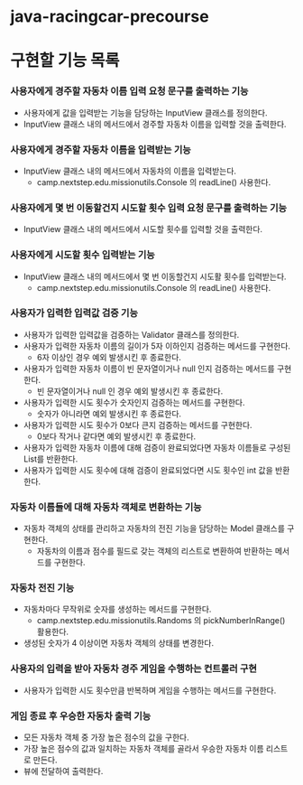 # java-racingcar-precourse

# 구현할 기능 목록

### 사용자에게 경주할 자동차 이름 입력 요청 문구를 출력하는 기능
- 사용자에게 값을 입력받는 기능을 담당하는 InputView 클래스를 정의한다.
- InputView 클래스 내의 메서드에서 경주할 자동차 이름을 입력할 것을 출력한다.

### 사용자에게 경주할 자동차 이름을 입력받는 기능
- InputView 클래스 내의 메서드에서 자동차의 이름을 입력받는다.
    - camp.nextstep.edu.missionutils.Console 의 readLine() 사용한다.

### 사용자에게 몇 번 이동할건지 시도할 횟수 입력 요청 문구를 출력하는 기능
- InputView 클래스 내의 메서드에서 시도할 횟수를 입력할 것을 출력한다.

### 사용자에게 시도할 횟수 입력받는 기능
- InputView 클래스 내의 메서드에서 몇 번 이동할건지 시도활 횟수를 입력받는다.
    - camp.nextstep.edu.missionutils.Console 의 readLine() 사용한다.

### 사용자가 입력한 입력값 검증 기능
- 사용자가 입력한 입력값을 검증하는 Validator 클래스를 정의한다.
- 사용자가 입력한 자동차 이름의 길이가 5자 이하인지 검증하는 메서드를 구현한다.
    - 6자 이상인 경우 예외 발생시킨 후 종료한다.
- 사용자가 입력한 자동차 이름이 빈 문자열이거나 null 인지 검증하는 메서드를 구현한다.
    - 빈 문자열이거나 null 인 경우 예외 발생시킨 후 종료한다.
- 사용자가 입력한 시도 횟수가 숫자인지 검증하는 메서드를 구현한다.
    - 숫자가 아니라면 예외 발생시킨 후 종료한다.
- 사용자가 입력한 시도 횟수가 0보다 큰지 검증하는 메서드를 구현한다.
    - 0보다 작거나 같다면 예외 발생시킨 후 종료한다.
- 사용자가 입력한 자동차 이름에 대해 검증이 완료되었다면 자동차 이름들로 구성된 List를 반환한다.
- 사용자가 입력한 시도 횟수에 대해 검증이 완료되었다면 시도 횟수인 int 값을 반환한다.

### 자동차 이름들에 대해 자동차 객체로 변환하는 기능
- 자동차 객체의 상태를 관리하고 자동차의 전진 기능을 담당하는 Model 클래스를 구현한다.
    - 자동차의 이름과 점수를 필드로 갖는 객체의 리스트로 변환하여 반환하는 메서드를 구현한다.

### 자동차 전진 기능
- 자동차마다 무작위로 숫자를 생성하는 메서드를 구현한다.
    - camp.nextstep.edu.missionutils.Randoms 의 pickNumberInRange() 활용한다.
- 생성된 숫자가 4 이상이면 자동차 객체의 상태를 변경한다.

### 사용자의 입력을 받아 자동차 경주 게임을 수행하는 컨트롤러 구현
- 사용자가 입력한 시도 횟수만큼 반복하며 게임을 수행하는 메서드를 구현한다.

### 게임 종료 후 우승한 자동차 출력 기능
- 모든 자동차 객체 중 가장 높은 점수의 값을 구한다.
- 가장 높은 점수의 값과 일치하는 자동차 객체를 골라서 우승한 자동차 이름 리스트로 만든다.
- 뷰에 전달하여 출력한다.